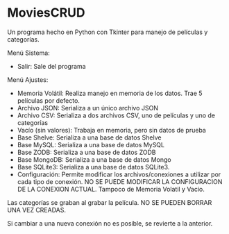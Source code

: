 # MoviesCRUD

Un programa hecho en Python con Tkinter para manejo de películas y categorías.

Menú Sistema:
- Salir: Sale del programa

Menú Ajustes:
- Memoria Volátil: Realiza manejo en memoria de los datos. Trae 5 películas por defecto.
- Archivo JSON: Serializa a un único archivo JSON
- Archivo CSV: Serializa a dos archivos CSV, uno de películas y uno de categorías
- Vacío (sin valores): Trabaja en memoria, pero sin datos de prueba
- Base Shelve: Serializa a una base de datos Shelve
- Base MySQL: Serializa a una base de datos MySQL
- Base ZODB: Serializa a una base de datos ZODB
- Base MongoDB: Serializa a una base de datos Mongo
- Base SQLite3: Serializa a una base de datos SQLite3.
- Configuración: Permite modificar los archivos/conexiones a utilizar por cada tipo de conexión.
  NO SE PUEDE MODIFICAR LA CONFIGURACION DE LA CONEXION ACTUAL. Tampoco de Memoria Volatil y Vacio.

Las categorías se graban al grabar la película. NO SE PUEDEN BORRAR UNA VEZ CREADAS.

Si cambiar a una nueva conexión no es posible, se revierte a la anterior.
